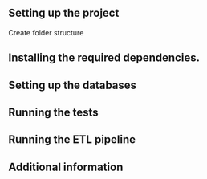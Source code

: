 ## Setting up the project

Create folder structure 

## Installing the required dependencies.

## Setting up the databases

## Running the tests

## Running the ETL pipeline 

## Additional information 